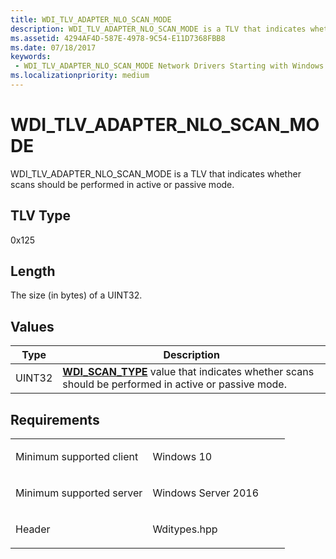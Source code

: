 ```yaml
---
title: WDI_TLV_ADAPTER_NLO_SCAN_MODE
description: WDI_TLV_ADAPTER_NLO_SCAN_MODE is a TLV that indicates whether scans should be performed in active or passive mode.
ms.assetid: 4294AF4D-587E-4978-9C54-E11D7368FBB8
ms.date: 07/18/2017
keywords:
 - WDI_TLV_ADAPTER_NLO_SCAN_MODE Network Drivers Starting with Windows Vista
ms.localizationpriority: medium
---
```


# WDI\_TLV\_ADAPTER\_NLO\_SCAN\_MODE


WDI\_TLV\_ADAPTER\_NLO\_SCAN\_MODE is a TLV that indicates whether scans should be performed in active or passive mode.

## TLV Type


0x125

## Length


The size (in bytes) of a UINT32.

## Values


| Type   | Description                                                                                                                     |
|--------|---------------------------------------------------------------------------------------------------------------------------------|
| UINT32 | [**WDI\_SCAN\_TYPE**](https://docs.microsoft.com/windows-hardware/drivers/ddi/wditypes/ne-wditypes-_wdi_scan_type) value that indicates whether scans should be performed in active or passive mode. |

 

Requirements
------------

<table>
<colgroup>
<col width="50%" />
<col width="50%" />
</colgroup>
<tbody>
<tr class="odd">
<td><p>Minimum supported client</p></td>
<td><p>Windows 10</p></td>
</tr>
<tr class="even">
<td><p>Minimum supported server</p></td>
<td><p>Windows Server 2016</p></td>
</tr>
<tr class="odd">
<td><p>Header</p></td>
<td>Wditypes.hpp</td>
</tr>
</tbody>
</table>

 

 




